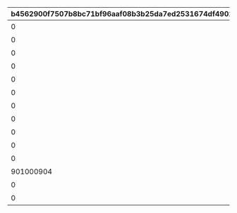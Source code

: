 |b4562900f7507b8bc71bf96aaf08b3b25da7ed2531674df490213fc284a6de9e|e6d5ea9e248e6cae1ea07f727131ab81799889df8dab7a2fdb3d18079b2f2841|3cbf9dcdf0231b908b9bfb258dd210a456118b03c7244d89e663b28b14fbf3c9|1c458ced2b52d9a57dc25908a4f7e6dce99f0fbb8098341cdba4203692125730|701657c5554c4a8238f19b78f96856ccaddb8faa5f5c9413d766b342d93ab126|073b34e1788697653c9f05cc5494bc5445efd8a8c458f155267e774bf194fd1b|66dbf714c0ce329c357d02b66dae51e6b39b7171931821e1952a9477a4f8f819|cd16d8fdd2b0a0131e3c9397681fbd5e6aa4f50457320a6bf282f814c38f8ac6|1b1269eb2ad74c93bb5855311d77ea227186882eb4939f237900d6eee230764f|2b29da5ed7ee6190cdd4e8e4934e042995754d6aa160fdfeb9ab70a70fbf5ba4|a9d0fc99e747db1c1e9675242587b0a25aadbcd1138a89f986451602db93b0f8|4ab2eb6b0d4a68b6ac2a1b96510750f2acbd73d8256edbf72ff98ba593fbd936|2f96cdc43dd4d185bd9acd6b8a89d5a618bb7a0d043eaa88e7afccc0ebaf8a5d|52cc9ff1cb5fcd16d27209515c5c47147c0648f36be15e229360f6e9b8ea6ac0|d5ae2265da1ac11c48674d8649bda1875a29707397d5f1db5483e14baea33251|ef9f8f9cbdfb9a59ac45765a8065ac18d0801aa55388bcc5bfcd9e358b47f963|83278f1088c34e783b0fc1b3f31b3cccd72c4284ddff736dec8ee5e65a7ab1f2|c0824eb3532fd256e538648fdd54c710c8c638eec61c51112f9ab24588cdd085|2b5f7a6414b4bed815515db93834a4f12495ac03c2ff7ac041fb60f322f4ef16|2e15a11769c4177707a9dceec9e2d5c058df4b3a31f3c0a9ec65895eaa658e2b|a91fd40dbd993f29f39dcd449c310271eebf437bf253ab808bbc89b6f24bb98d|
| --- | --- | --- | --- | --- | --- | --- | --- | --- | --- | --- | --- | --- | --- | --- | --- | --- | --- | --- | --- | --- |
|0|90|ラストバトル|0|512000011|901000105|901000106|0|0|0|0|51200001|2000001|0|0|0|0|901000103|0|901000102|100182|
|0|90|チュートリアルバトル|bgm_M06|512000021|901000104|0|bgm_M06|100022|0|0|51200002|2000002|0|0|512000022|bgm_M06|901000202|bgm_M06|901000201|100021|
|0|90|チュートリアルバトル|bgm_M06|512000021|901000104|0|bgm_M06|100022|0|0|51200006|2000006|0|0|512000022|bgm_M06|901000202|bgm_M06|901000201|100021|
|0|90|ADVバトル|bgm_M17_03_and_M29|520030051|901000303|0|0|0|0|0|52003005|2003005|0|0|0|bgm_M17|901000302|0|901000301|100671|
|0|90|ADVバトル|bgm_M06|520040021|901000403|0|0|0|0|0|52004002|2004002|0|0|0|bgm_M06|901000402|0|901000401|100011|
|0|90|ジズバトル|bgm_M47|550010041|0|0|0|0|0|0|55001004|5001004|0|0|0|bgm_M47|0|0|901000501|81000111|
|0|90|ジズバトル|bgm_M47|550010041|901000502|0|0|0|0|0|55001006|5001006|0|0|0|bgm_M47|901000501|0|901000401|81000106|
|0|90|アルマバトル|bgm_M102|550020051|901000603|0|0|0|0|0|55002005|5002005|0|0|0|bgm_M102|901000602|0|901000601|81000205|
|0|90|アルマバトル|bgm_M102|550020052|901000603|0|0|0|0|0|55002006|5002006|0|0|0|bgm_M102|901000602|0|901000601|81000206|
|0|90|ガルグバトル|bgm_M109|550030061|901000702|901000703|0|0|0|0|55003006|5003006|0|0|0|bgm_M109|901000701|0|901000601|81000305|
|0|90|水着バトル|bgm_M116|550040051|901000802|901000803|0|0|0|0|55004005|5004005|0|0|0|bgm_M116|901000801|0|901000601|100931|
|901000904|90|島クジラバトル|bgm_M124|550050061|901000902|901000903|0|0|0|0|55005006|5005006|0|0|0|bgm_M124|901000901|0|901000906|81000505|
|0|90|バレンタインボスバトル|bgm_M192|550110051|901001002|901001003|0|0|0|0|55011005|5011005|0|0|0|bgm_M192|901001001|0|901000906|81001105|
|0|90|バレンタインボスバトル|0|550110051|901001003|0|0|0|0|0|55011006|5011006|0|0|0|0|901001002|0|901001001|81001106|